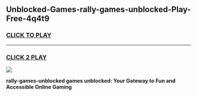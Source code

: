 
## Unblocked-Games-rally-games-unblocked-Play-Free-4q4t9
<h3>
<a href="https://premium76.site?title=rally-games-unblocked&ref=10A">CLICK TO PLAY</a></h3>
<hr>

<h3>
<a href="https://premium76.site?title=rally-games-unblocked&ref=10A">CLICK 2 PLAY</a>
  
</h3>

<a href="https://premium76.site?title=rally-games-unblocked&ref=10A"><img src="https://clearcache.store/games.png"></a>


**rally-games-unblocked games unblocked: Your Gateway to Fun and Accessible Online Gaming**
